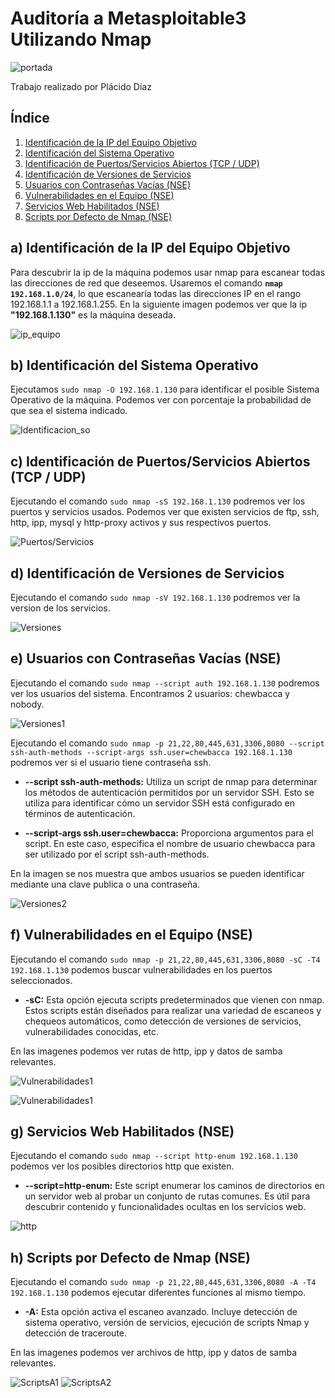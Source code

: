 # Auditoría a Metasploitable3 Utilizando Nmap
![portada](img/portada.png)

Trabajo realizado por Plácido Díaz

## Índice
1. [Identificación de la IP del Equipo Objetivo](#a-identificación-de-la-ip-del-equipo-objetivo)
2. [Identificación del Sistema Operativo](#b-identificación-del-sistema-operativo)
3. [Identificación de Puertos/Servicios Abiertos (TCP / UDP)](#c-identificación-de-puertosservicios-abiertos-tcp--udp)
4. [Identificación de Versiones de Servicios](#d-identificación-de-versiones-de-servicios)
5. [Usuarios con Contraseñas Vacías (NSE)](#e-usuarios-con-contraseñas-vacías-nse)
6. [Vulnerabilidades en el Equipo (NSE)](#f-vulnerabilidades-en-el-equipo-nse)
7. [Servicios Web Habilitados (NSE)](#g-servicios-web-habilitados-nse)
8. [Scripts por Defecto de Nmap (NSE)](#h-scripts-por-defecto-de-nmap-nse)



## a) Identificación de la IP del Equipo Objetivo
Para descubrir la ip de la máquina podemos usar nmap para escanear todas las direcciones de red que deseemos. Usaremos el comando **`nmap 192.168.1.0/24`**, lo que escanearía todas las direcciones IP en el rango 192.168.1.1 a 192.168.1.255. En la siguiente imagen podemos ver que la ip **"192.168.1.130"** es la máquina deseada.

![ip_equipo](img/a.png)


## b) Identificación del Sistema Operativo
Ejecutamos `sudo nmap -O 192.168.1.130` para identificar el posible Sistema Operativo de la máquina. Podemos ver con porcentaje la probabilidad de que sea el sistema indicado.

![Identificacion_so](img/b.png)

## c) Identificación de Puertos/Servicios Abiertos (TCP / UDP)
Ejecutando el comando `sudo nmap -sS 192.168.1.130` podremos ver los puertos y servicios usados. Podemos ver que existen servicios de ftp, ssh, http, ipp, mysql y http-proxy activos y sus respectivos puertos.

![Puertos/Servicios](img/c.png)

## d) Identificación de Versiones de Servicios
Ejecutando el comando `sudo nmap -sV 192.168.1.130` podremos ver la version de los servicios.

![Versiones](img/d.png)

## e) Usuarios con Contraseñas Vacías (NSE)
Ejecutando el comando `sudo nmap --script auth 192.168.1.130` podremos ver los usuarios del sistema. Encontramos 2 usuarios: chewbacca y nobody.

![Versiones1](img/e1.png)

Ejecutando el comando `sudo nmap -p 21,22,80,445,631,3306,8080 --script ssh-auth-methods --script-args ssh.user=chewbacca 192.168.1.130` podremos ver si el usuario tiene contraseña ssh.
- **--script ssh-auth-methods:** Utiliza un script de nmap para determinar los métodos de autenticación permitidos por un servidor SSH. Esto se utiliza para identificar cómo un servidor SSH está configurado en términos de autenticación.

- **--script-args ssh.user=chewbacca:** Proporciona argumentos para el script. En este caso, especifica el nombre de usuario chewbacca para ser utilizado por el script ssh-auth-methods.

En la imagen se nos muestra que ambos usuarios se pueden identificar mediante una clave publica o una contraseña.

![Versiones2](img/e2.png)

## f) Vulnerabilidades en el Equipo (NSE)
Ejecutando el comando `sudo nmap -p 21,22,80,445,631,3306,8080 -sC -T4 192.168.1.130` podemos buscar vulnerabilidades en los puertos seleccionados.

- **-sC:** Esta opción ejecuta scripts predeterminados que vienen con nmap. Estos scripts están diseñados para realizar una variedad de escaneos y chequeos automáticos, como detección de versiones de servicios, vulnerabilidades conocidas, etc.

En las imagenes podemos ver rutas de http, ipp y datos de samba relevantes.

![Vulnerabilidades1](img/f1.png)

![Vulnerabilidades1](img/f2.png)

## g) Servicios Web Habilitados (NSE)
Ejecutando el comando `sudo nmap --script http-enum 192.168.1.130` podemos ver los posibles directorios http que existen.

- **--script=http-enum:** Este script enumerar los caminos de directorios en un servidor web al probar un conjunto de rutas comunes. Es útil para descubrir contenido y funcionalidades ocultas en los servicios web.

![http](img/g.png)

## h) Scripts por Defecto de Nmap (NSE)
Ejecutando el comando `sudo nmap -p 21,22,80,445,631,3306,8080 -A -T4 192.168.1.130` podemos ejecutar diferentes funciones al mismo tiempo.

- **-A:** Esta opción activa el escaneo avanzado. Incluye detección de sistema operativo, versión de servicios, ejecución de scripts Nmap y detección de traceroute.

En las imagenes podemos ver archivos de http, ipp y datos de samba relevantes.

![ScriptsA1](img/h1.png)
![ScriptsA2](img/h2.png)
